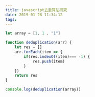 ```yaml
---
title: javascript去重算法研究
date: 2019-01-28 11:34:12
tags:
---
```



```javascript
let array = [1, 1 , "1"]

function deduplication(arr) {
	let res = []
	arr.forEach(item => {
		if(res.indexOf(item)=== -1) {
			res.push(item)
		}
	})
	return res
}

console.log(deduplication(array))
```


```javascript

```
